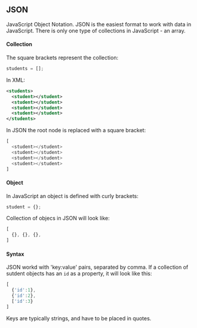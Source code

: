 ## JSON
JavaScript Object Notation. JSON is the easiest format to work with data in JavaScript. There is only one type of collections in JavaScript - an array. 

#### Collection
The square brackets represent the collection:
```javascript
students = [];
```
In XML:
```xml
<students>
  <student></student>
  <student></student>
  <student></student>
  <student></student>
</students>
```
In JSON the root node is replaced with a square bracket:
```javascript
[
  <student></student>
  <student></student>
  <student></student>
  <student></student>
]
```

#### Object
In JavaScript an object is defined with curly brackets:
```javascript
student = {};
```
Collection of objecs in JSON will look like:
```javascript
[ 
  {}, {}, {}, 
]
```

#### Syntax
JSON workd with 'key:value' pairs, separated by comma.
If a collection of sutdent objects has an `id` as a property, it will look like this:
```javascript
[
  {'id':1},
  {'id':2},
  ['id':3}
]
```
Keys are typically strings, and have to be placed in quotes.
